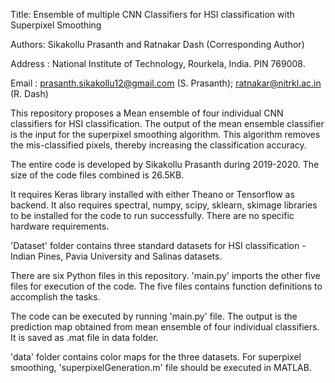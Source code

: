 Title: Ensemble of multiple CNN Classifiers for HSI classification with Superpixel Smoothing

Authors: Sikakollu Prasanth and Ratnakar Dash (Corresponding Author)

Address : National Institute of Technology, Rourkela, India. PIN 769008.

Email : prasanth.sikakollu12@gmail.com (S. Prasanth); ratnakar@nitrkl.ac.in (R. Dash)

This repository proposes a Mean ensemble of four individual CNN classifiers for HSI classification. The output of the mean ensemble classifier is the input for the superpixel smoothing algorithm. This algorithm removes the mis-classified pixels, thereby increasing the classification accuracy.

The entire code is developed by Sikakollu Prasanth during 2019-2020. The size of the code files combined is 26.5KB. 

It requires Keras library installed with either Theano or Tensorflow as backend. It also requires spectral, numpy, scipy, sklearn, skimage libraries to be installed for the code to run successfully. There are no specific hardware requirements.

'Dataset' folder contains three standard datasets for HSI classification - Indian Pines, Pavia University and Salinas datasets.

There are six Python files in this repository. 'main.py' imports the other five files for execution of the code. The five files contains function definitions to accomplish the tasks.

The code can be executed by running 'main.py' file. The output is the prediction map obtained from mean ensemble of four individual classifiers. It is saved as .mat file in data folder.

'data' folder contains color maps for the three datasets. For superpixel smoothing, 'superpixelGeneration.m' file should be executed in MATLAB.
